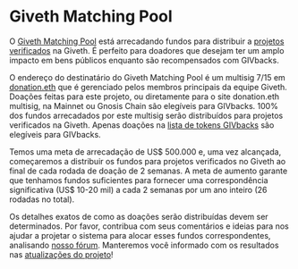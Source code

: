 # Giveth Matching Pool

O [Giveth Matching Pool](https://giveth.io/project/Giveth-Matching-Pool-0) está arrecadando fundos para distribuir a [projetos verificados](https://docs.giveth.io/dapps/projectVerification/) na Giveth. É perfeito para doadores que desejam ter um amplo impacto em bens públicos enquanto são recompensados com GIVbacks.

O endereço do destinatário do Giveth Matching Pool é um multisig 7/15 em [donation.eth](https://etherscan.io/address/0x6e8873085530406995170da467010565968c7c62) que é gerenciado pelos membros principais da equipe Giveth. Doações feitas para este projeto, ou diretamente para o site donation.eth multisig, na Mainnet ou Gnosis Chain são elegíveis para GIVbacks. 100% dos fundos arrecadados por este multisig serão distribuídos para projetos verificados na Giveth. Apenas doações na [lista de tokens GIVbacks](https://forum.giveth.io/t/givbacks-token-list/253) são elegíveis para GIVbacks.

Temos uma meta de arrecadação de US$ 500.000 e, uma vez alcançada, começaremos a distribuir os fundos para projetos verificados no Giveth ao final de cada rodada de doação de 2 semanas. A meta de aumento garante que tenhamos fundos suficientes para fornecer uma correspondência significativa (US$ 10-20 mil) a cada 2 semanas por um ano inteiro (26 rodadas no total).

Os detalhes exatos de como as doações serão distribuídas devem ser determinados. Por favor, contribua com seus comentários e ideias para nos ajudar a projetar o sistema para alocar esses fundos correspondentes, analisando [nosso fórum](https://forum.giveth.io/t/givmatching-idea-generation-on-how-to-distribute-funds/346). Manteremos você informado com os resultados nas [atualizações do projeto](https://giveth.io/project/Giveth-Matching-Pool-0)!